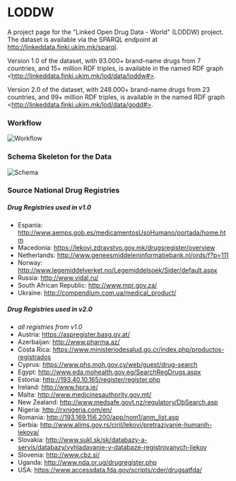 # LODDW

A project page for the "Linked Open Drug Data - World" (LODDW) project. The dataset is available via the SPARQL endpoint at http://linkeddata.finki.ukim.mk/sparql.

Version 1.0 of the dataset, with 93.000+ brand-name drugs from 7 countries, and 15+ million RDF triples, is available in the named RDF graph \<http://linkeddata.finki.ukim.mk/lod/data/loddw#>.

Version 2.0 of the dataset, with 248.000+ brand-name drugs from 23 countries, and 99+ million RDF triples, is available in the named RDF graph \<http://linkeddata.finki.ukim.mk/lod/data/godd#>.

### Workflow

![Workflow](https://raw.githubusercontent.com/mjovanovik/loddw/master/Figures/loddw-workflow.png "The workflow in the LODDW project.")

### Schema Skeleton for the Data

![Schema](https://raw.githubusercontent.com/mjovanovik/loddw/master/Figures/loddw-schema.png "The schema skeleton for the LODDW project.")

### Source National Drug Registries
##### Drug Registries used in v1.0
* Espania: http://www.aemps.gob.es/medicamentosUsoHumano/portada/home.htm
* Macedonia: https://lekovi.zdravstvo.gov.mk/drugsregister/overview
* Netherlands: http://www.geneesmiddeleninformatiebank.nl/ords/f?p=111
* Norway: http://www.legemiddelverket.no/Legemiddelsoek/Sider/default.aspx
* Russia: http://www.vidal.ru/
* South African Republic: http://www.mpr.gov.za/
* Ukraine: http://compendium.com.ua/medical_product/
##### Drug Registries used in v2.0
* *all registries from v1.0*
* Austria: https://aspregister.basg.gv.at/
* Azerbaijan: http://www.pharma.az/
* Costa Rica: https://www.ministeriodesalud.go.cr/index.php/productos-registrados
* Cyprus: https://www.phs.moh.gov.cy/web/guest/drug-search
* Egypt: http://www.eda.mohealth.gov.eg/SearchRegDrugs.aspx
* Estonia: http://193.40.10.165/register/register.php
* Ireland: http://www.hpra.ie/
* Malta: http://www.medicinesauthority.gov.mt/
* New Zealand: http://www.medsafe.govt.nz/regulatory/DbSearch.asp
* Nigeria: http://rxnigeria.com/en/
* Romania: http://193.169.156.200/app/nom1/anm_list.asp
* Serbia: http://www.alims.gov.rs/ciril/lekovi/pretrazivanje-humanih-lekova/
* Slovakia: http://www.sukl.sk/sk/databazy-a-servis/databazy/vyhladavanie-v-databaze-registrovanych-liekov
* Slovenia: http://www.cbz.si/
* Uganda: http://www.nda.or.ug/drugregister.php
* USA: https://www.accessdata.fda.gov/scripts/cder/drugsatfda/
